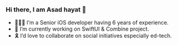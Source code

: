 ### Hi there, I am Asad hayat 👋

- 👨🏽‍💻 I’m a Senior iOS developer having 6 years of experience.
- 📖 I’m currently working on SwiftUI & Combine project.
- 🎗 I’d love to collaborate on social initiatives especially ed-tech.
  
